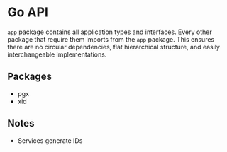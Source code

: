 # Go API

`app` package contains all application types and interfaces. Every other package that require them imports from
the `app`
package. This ensures there are no circular dependencies, flat hierarchical structure, and easily interchangeable
implementations.

## Packages

* pgx
* xid

## Notes

* Services generate IDs
